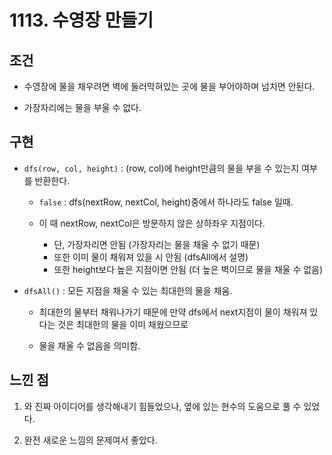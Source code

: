 # 1113. 수영장 만들기

## 조건

* 수영장에 물을 채우려면 벽에 둘러막혀있는 곳에 물을 부어야하며 넘치면 안된다.

* 가장자리에는 물을 부울 수 없다.

## 구현

* `dfs(row, col, height)` : (row, col)에 height만큼의 물을 부을 수 있는지 여부를 반환한다.

    * `false` : dfs(nextRow, nextCol, height)중에서 하나라도 false 일때.
  
    * 이 때 nextRow, nextCol은 방문하지 않은 상하좌우 지점이다.
      * 단, 가장자리면 안됨 (가장자리는 물을 채울 수 없기 때문)
      * 또한 이미 물이 채워져 있을 시 안됨 (dfsAll에서 설명)
      * 또한 height보다 높은 지점이면 안됨 (더 높은 벽이므로 물을 채울 수 없음)

* `dfsAll()` : 모든 지점을 채울 수 있는 최대한의 물을 채움.

    * 최대한의 물부터 채워나가기 때문에 만약 dfs에서 next지점이 물이 채워져 있다는 것은 최대한의 물을 이미 채웠으므로
    
    * 물을 채울 수 없음을 의미함.
    
## 느낀 점

1. 와 진짜 아이디어를 생각해내기 힘들었으나, 옆에 있는 현수의 도움으로 풀 수 있었다.

2. 완전 새로운 느낌의 문제여서 좋았다.